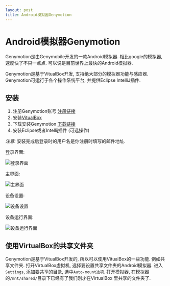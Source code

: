 ```yaml
---
layout: post
title: Android模拟器Genymotion
---
```


# Android模拟器Genymotion

Genymotion是由Genymobile开发的一款Android模拟器. 相比google的模拟器, 速度快了不只一点点. 可以说是目前世界上最快的Android模拟器.

Genymotion是基于VitualBox开发, 支持绝大部分的模拟器功能与感应器. Genymotion可运行于各个操作系统平台, 并提供Eclipse IntelliJ插件. 

## 安装

1. 注册Genymotion账号 [注册链接](http://www.genymotion.com/)
2. 安装[VitualBox](https://www.virtualbox.org/)
3. 下载安装Genymotion [下载链接](https://cloud.genymotion.com/page/launchpad/download/)
4. 安装Eclipse或者Intellij插件 (可选操作)

_注意:_ 安装完成后登录时的用户名是你注册时填写的邮件地址.  

登录界面:

![登录界面](https://cloud.genymotion.com/static/images/doc/screenshots/genymotion-connect.png)

主界面:

![主界面](https://cloud.genymotion.com/static/images/doc/screenshots/genymotion-main-window-submenu.png)

设备设置:

![设备设置](https://cloud.genymotion.com/static/images/doc/screenshots/genymotion-virtual-device-settings.png)

设备运行界面:

![设备运行界面](https://cloud.genymotion.com/static/images/doc/screenshots/genymotion-player-ready.png)

## 使用VirtualBox的共享文件夹

Genymotion是基于VitualBox开发的, 所以可以使用VitualBox的一些功能. 例如共享文件夹.
打开VirtualBox虚拟机, 选择要设置共享文件夹的Android模拟器. 进入`Settings`, 添加要共享的目录, 选中`Auto-mount选项`. 打开模拟器, 在模拟器的`/mnt/shared/`目录下已经有了我们刚才在VirtualBox 里共享的文件夹了.



